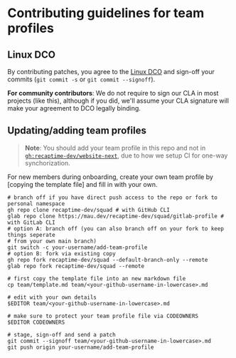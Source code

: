 # Contributing guidelines for team profiles

## Linux DCO

By contributing patches, you agree to the [Linux DCO](https://developercertificate.org/) and sign-off your commits (`git commit -s` or `git commit --signoff`).

**For community contributors**: We do not require to sign our CLA in most projects (like this), although if you did, we'll assume your CLA signature will make your agreement to DCO legally binding.

## Updating/adding team profiles

> **Note**: You should add your team profile in this repo and not in [`gh:recaptime-dev/website-next`](https://github.com/recaptime-dev/website-next), due to how we setup CI for one-way synchorization.

For new members during onboarding, create your own team profile by [copying the template file] and fill in with your own.

```shell
# branch off if you have direct push access to the repo or fork to personal namespace
gh repo clone recaptime-dev/squad # with GitHub CLI
glab repo clone https://mau.dev/recaptime-dev/squad/gitlab-profile # with GitLab CLI
# option A: branch off (you can also branch off on your fork to keep things seperate
# from your own main branch)
git switch -c your-username/add-team-profile
# option B: fork via existing copy
gh repo fork recaptime-dev/squad --default-branch-only --remote
glab repo fork recaptime-dev/squad --remote

# first copy the template file into an new markdown file
cp team/template.md team/<your-github-username-in-lowercase>.md

# edit with your own details
$EDITOR team/<your-github-username-in-lowercase>.md

# make sure to protect your team profile file via CODEOWNERS
$EDITOR CODEOWNERS

# stage, sign-off and send a patch
git commit --signoff team/<your-github-username-in-lowercase>.md
git push origin your-username/add-team-profile
```
